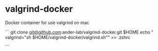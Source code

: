 # valgrind-docker
Docker container for use valgrind on mac

´´´
git clone git@github.com:ander-lab/valgrind-docker.git $HOME
echo " valgrind="sh $HOME/valgrind-docker/valgrind.sh"" >> .zshrc

´´´
